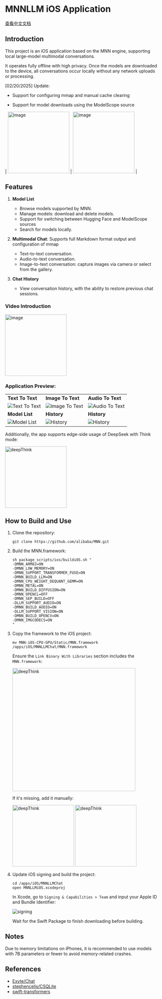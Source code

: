 # MNNLLM iOS Application

[查看中文文档](./README-ZH.md)

## Introduction

This project is an iOS application based on the MNN engine, supporting local large-model multimodal conversations.

It operates fully offline with high privacy. Once the models are downloaded to the device, all conversations occur locally without any network uploads or processing.

[02/20/2025] Update:

- Support for configuring mmap and manual cache clearing

- Support for model downloads using the ModelScope source
    
| <img width="200" alt="image" src="./assets/usemmap_en.PNG" /> | <img width="200" alt="image" src="./assets/downloadSource_en.PNG" /> |

## Features

1. **Model List**
   - Browse models supported by MNN.
   - Manage models: download and delete models.
    - Support for switching between Hugging Face and ModelScope sources
   - Search for models locally.
   
2. **Multimodal Chat**: Supports full Markdown format output and configuration of mmap
   - Text-to-text conversation.
   - Audio-to-text conversation.
   - Image-to-text conversation: capture images via camera or select from the gallery.

3. **Chat History**
   - View conversation history, with the ability to restore previous chat sessions.


### Video Introduction

<img width="200" alt="image" src="./assets/introduction.gif" />


### Application Preview:

|  |  |  |
|--|--|--|
| **Text To Text**  | **Image To Text**  | **Audio To Text**  |
| ![Text To Text](./assets/text.PNG) | ![Image To Text](./assets/image.PNG) | ![Audio To Text](./assets/audio.jpg) |
| **Model List**  | **History**  | **History**  |
| ![Model List](./assets/list.PNG) | ![History](./assets/history2.PNG) | ![History](./assets/history.PNG) |

<p></p>

Additionally, the app supports edge-side usage of DeepSeek with Think mode:

<img src="./assets/deepseek.jpg" alt="deepThink" width="200" />



## How to Build and Use

1. Clone the repository:

    ```shell
    git clone https://github.com/alibaba/MNN.git
    ```

2. Build the MNN.framework:

    ```shell
    sh package_scripts/ios/buildiOS.sh "
    -DMNN_ARM82=ON
    -DMNN_LOW_MEMORY=ON
    -DMNN_SUPPORT_TRANSFORMER_FUSE=ON
    -DMNN_BUILD_LLM=ON
    -DMNN_CPU_WEIGHT_DEQUANT_GEMM=ON
    -DMNN_METAL=ON
    -DMNN_BUILD_DIFFUSION=ON
    -DMNN_OPENCL=OFF
    -DMNN_SEP_BUILD=OFF
    -DLLM_SUPPORT_AUDIO=ON
    -DMNN_BUILD_AUDIO=ON
    -DLLM_SUPPORT_VISION=ON 
    -DMNN_BUILD_OPENCV=ON 
    -DMNN_IMGCODECS=ON
    "
    ```

3. Copy the framework to the iOS project:

    ```shell
    mv MNN-iOS-CPU-GPU/Static/MNN.framework /apps/iOS/MNNLLMChat/MNN.framework
    ```

    Ensure the `Link Binary With Libraries` section includes the `MNN.framework`:
    
    <img src="./assets/framework.png" alt="deepThink" width="400" />

    If it's missing, add it manually:

    <img src="./assets/addFramework.png" alt="deepThink" width="200" />
    <img src="./assets/addFramework2.png" alt="deepThink" width="200" />
    

4. Update iOS signing and build the project:

    ```shell
    cd /apps/iOS/MNNLLMChat
    open MNNLLMiOS.xcodeproj
    ```

    In Xcode, go to `Signing & Capabilities > Team` and input your Apple ID and Bundle Identifier:

    ![signing](./assets/signing.png)

    Wait for the Swift Package to finish downloading before building.

## Notes

Due to memory limitations on iPhones, it is recommended to use models with 7B parameters or fewer to avoid memory-related crashes.

## References

- [Exyte/Chat](https://github.com/exyte/Chat)
- [stephencelis/CSQLite](https://github.com/stephencelis/SQLite.swift)
- [swift-transformers](https://github.com/huggingface/swift-transformers/)